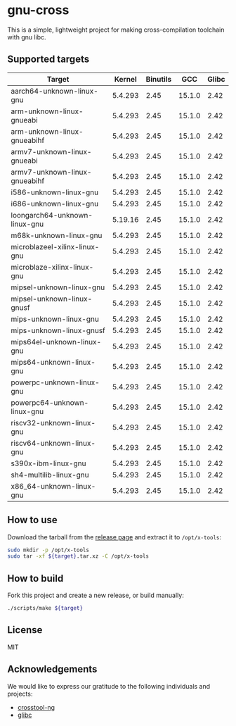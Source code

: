 # gnu-cross

This is a simple, lightweight project for making cross-compilation toolchain with gnu libc.

## Supported targets

| Target                        | Kernel  | Binutils | GCC    | Glibc |
|-------------------------------|---------|----------|--------|-------|
| aarch64-unknown-linux-gnu     | 5.4.293 | 2.45     | 15.1.0 | 2.42  |
| arm-unknown-linux-gnueabi     | 5.4.293 | 2.45     | 15.1.0 | 2.42  |
| arm-unknown-linux-gnueabihf   | 5.4.293 | 2.45     | 15.1.0 | 2.42  |
| armv7-unknown-linux-gnueabi   | 5.4.293 | 2.45     | 15.1.0 | 2.42  |
| armv7-unknown-linux-gnueabihf | 5.4.293 | 2.45     | 15.1.0 | 2.42  |
| i586-unknown-linux-gnu        | 5.4.293 | 2.45     | 15.1.0 | 2.42  |
| i686-unknown-linux-gnu        | 5.4.293 | 2.45     | 15.1.0 | 2.42  |
| loongarch64-unknown-linux-gnu | 5.19.16 | 2.45     | 15.1.0 | 2.42  |
| m68k-unknown-linux-gnu        | 5.4.293 | 2.45     | 15.1.0 | 2.42  |
| microblazeel-xilinx-linux-gnu | 5.4.293 | 2.45     | 15.1.0 | 2.42  |
| microblaze-xilinx-linux-gnu   | 5.4.293 | 2.45     | 15.1.0 | 2.42  |
| mipsel-unknown-linux-gnu      | 5.4.293 | 2.45     | 15.1.0 | 2.42  |
| mipsel-unknown-linux-gnusf    | 5.4.293 | 2.45     | 15.1.0 | 2.42  |
| mips-unknown-linux-gnu        | 5.4.293 | 2.45     | 15.1.0 | 2.42  |
| mips-unknown-linux-gnusf      | 5.4.293 | 2.45     | 15.1.0 | 2.42  |
| mips64el-unknown-linux-gnu    | 5.4.293 | 2.45     | 15.1.0 | 2.42  |
| mips64-unknown-linux-gnu      | 5.4.293 | 2.45     | 15.1.0 | 2.42  |
| powerpc-unknown-linux-gnu     | 5.4.293 | 2.45     | 15.1.0 | 2.42  |
| powerpc64-unknown-linux-gnu   | 5.4.293 | 2.45     | 15.1.0 | 2.42  |
| riscv32-unknown-linux-gnu     | 5.4.293 | 2.45     | 15.1.0 | 2.42  |
| riscv64-unknown-linux-gnu     | 5.4.293 | 2.45     | 15.1.0 | 2.42  |
| s390x-ibm-linux-gnu           | 5.4.293 | 2.45     | 15.1.0 | 2.42  |
| sh4-multilib-linux-gnu        | 5.4.293 | 2.45     | 15.1.0 | 2.42  |
| x86_64-unknown-linux-gnu      | 5.4.293 | 2.45     | 15.1.0 | 2.42  |

## How to use

Download the tarball from the [release page](https://github.com/cross-tools/gnu-cross/releases) and extract it to `/opt/x-tools`:

```sh
sudo mkdir -p /opt/x-tools
sudo tar -xf ${target}.tar.xz -C /opt/x-tools
```

## How to build

Fork this project and create a new release, or build manually:

```sh
./scripts/make ${target}
```

## License

MIT

## Acknowledgements

We would like to express our gratitude to the following individuals and projects:

- [crosstool-ng](https://github.com/crosstool-ng/crosstool-ng)
- [glibc](https://www.gnu.org/software/libc)
